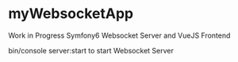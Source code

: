 # myWebsocketApp

Work in Progress Symfony6 Websocket Server and VueJS Frontend

bin/console server:start to start Websocket Server
